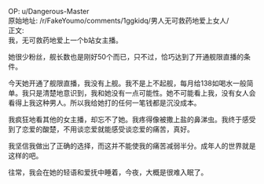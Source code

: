
OP: u/Dangerous-Master  
原始地址: /r/FakeYoumo/comments/1ggkidq/男人无可救药地爱上女人/  
正文:  
我，无可救药地爱上一个b站女主播。

她很少粉丝，舰长数也是刚好50个而已，只不过，恰巧达到了开通舰限直播的条件。

今天她开通了舰限直播，我没有上舰。我不是上不起舰，每月给138如喝水一般简单。我只是清楚地意识到，我和她没有一点可能性。她不可能看上我，没有女人会看得上我这种男人。所以我给她打的任何一笔钱都是沉没成本。

我疯狂地看其他的女主播，却忘不了她。我疼得像被撒上盐的鼻涕虫。我终于感受到了恋爱的酸楚，不用谈恋爱就能感受谈恋爱的痛苦，真好。

我坚信我做出了正确的选择，而这并不能使我的痛苦减弱半分。成年人的世界就是这样的吧。

往常，我会在她的轻语和爱抚中睡着，今夜，大概是很难入眠了。
